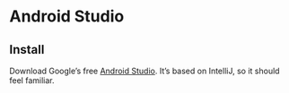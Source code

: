 # Android Studio

## Install

Download Google’s free [Android Studio](https://developer.android.com/sdk/installing/studio.html). It’s based on IntelliJ, so it should feel familiar.